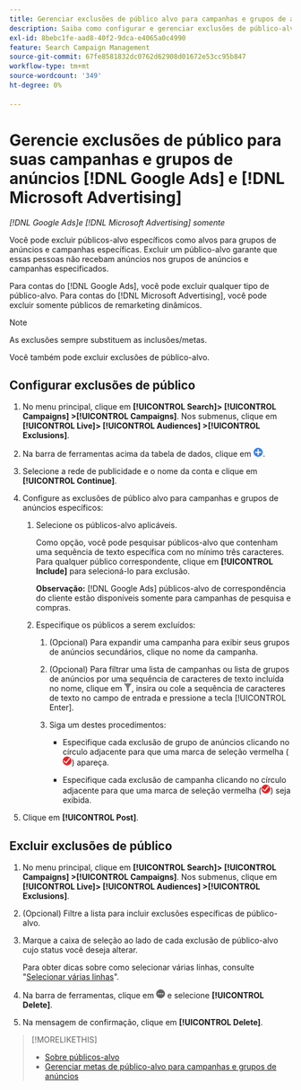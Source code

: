 ```yaml
---
title: Gerenciar exclusões de público alvo para campanhas e grupos de anúncios
description: Saiba como configurar e gerenciar exclusões de público-alvo para suas [!DNL Google Ads] e [!DNL Microsoft Advertising] campanhas e grupos de anúncios.
exl-id: 8bebc1fe-aad8-40f2-9dca-e4065a0c4990
feature: Search Campaign Management
source-git-commit: 67fe8581832dc0762d62908d01672e53cc95b847
workflow-type: tm+mt
source-wordcount: '349'
ht-degree: 0%

---
```


# Gerencie exclusões de público para suas campanhas e grupos de anúncios [!DNL Google Ads] e [!DNL Microsoft Advertising]

*[!DNL Google Ads]e [!DNL Microsoft Advertising] somente*

Você pode excluir públicos-alvo específicos como alvos para grupos de anúncios e campanhas específicas. Excluir um público-alvo garante que essas pessoas não recebam anúncios nos grupos de anúncios e campanhas especificados.

Para contas do [!DNL Google Ads], você pode excluir qualquer tipo de público-alvo. Para contas do [!DNL Microsoft Advertising], você pode excluir somente públicos de remarketing dinâmicos.

>[!NOTE]
>
>As exclusões sempre substituem as inclusões/metas.

Você também pode excluir exclusões de público-alvo.

## Configurar exclusões de público

1. No menu principal, clique em **[!UICONTROL Search]> [!UICONTROL Campaigns] >[!UICONTROL Campaigns]**. Nos submenus, clique em **[!UICONTROL Live]> [!UICONTROL Audiences] >[!UICONTROL Exclusions]**.

1. Na barra de ferramentas acima da tabela de dados, clique em ![Criar](/help/search-social-commerce/assets/add.png "Criar").

1. Selecione a rede de publicidade e o nome da conta e clique em **[!UICONTROL Continue]**.

1. Configure as exclusões de público alvo para campanhas e grupos de anúncios específicos:

   1. Selecione os públicos-alvo aplicáveis.

      Como opção, você pode pesquisar públicos-alvo que contenham uma sequência de texto específica com no mínimo três caracteres. Para qualquer público correspondente, clique em **[!UICONTROL Include]** para selecioná-lo para exclusão.

      **Observação:** [!DNL Google Ads] públicos-alvo de correspondência do cliente estão disponíveis somente para campanhas de pesquisa e compras.

   1. Especifique os públicos a serem excluídos:

      1. (Opcional) Para expandir uma campanha para exibir seus grupos de anúncios secundários, clique no nome da campanha.

      1. (Opcional) Para filtrar uma lista de campanhas ou lista de grupos de anúncios por uma sequência de caracteres de texto incluída no nome, clique em ![Filtro](/help/search-social-commerce/assets/filter.png "Filtro"), insira ou cole a sequência de caracteres de texto no campo de entrada e pressione a tecla [!UICONTROL Enter].

      1. Siga um destes procedimentos:

         * Especifique cada exclusão de grupo de anúncios clicando no círculo adjacente para que uma marca de seleção vermelha (![Excluir](/help/search-social-commerce/assets/exclude.png "Excluir")) apareça.

         * Especifique cada exclusão de campanha clicando no círculo adjacente para que uma marca de seleção vermelha (![Excluir](/help/search-social-commerce/assets/exclude.png "Excluir")) seja exibida.

1. Clique em **[!UICONTROL Post]**.

## Excluir exclusões de público

1. No menu principal, clique em **[!UICONTROL Search]> [!UICONTROL Campaigns] >[!UICONTROL Campaigns]**. Nos submenus, clique em **[!UICONTROL Live]> [!UICONTROL Audiences] >[!UICONTROL Exclusions]**.

1. (Opcional) Filtre a lista para incluir exclusões específicas de público-alvo.

1. Marque a caixa de seleção ao lado de cada exclusão de público-alvo cujo status você deseja alterar.

   Para obter dicas sobre como selecionar várias linhas, consulte &quot;[Selecionar várias linhas](/help/search-social-commerce/common-tasks/navigation-editing-selection/multiple-rows-select.md)&quot;.

1. Na barra de ferramentas, clique em ![Mais ações](/help/search-social-commerce/assets/more.png "Mais ações") e selecione **[!UICONTROL Delete]**.

1. Na mensagem de confirmação, clique em **[!UICONTROL Delete]**.

>[!MORELIKETHIS]
>
>* [Sobre públicos-alvo](audience-about.md)
>* [Gerenciar metas de público-alvo para campanhas e grupos de anúncios](/help/search-social-commerce/campaign-management/campaigns/audience-targets-manage.md)
